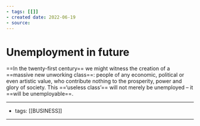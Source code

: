 ```yaml
---
- tags: [[]]
- created date: 2022-06-19
- source: 
---
```


# Unemployment in future

==In the twenty-first century== we might witness the creation of a ==massive new unworking class==: people of any economic, political or even artistic value, who contribute nothing to the prosperity, power and glory of society. This ==‘useless class’== will not merely be unemployed – it ==will be unemployable==.

---
- tags: [[BUSINESS]]
---